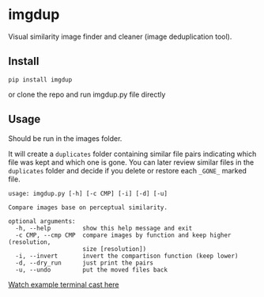 imgdup
======

Visual similarity image finder and cleaner (image deduplication tool).

Install
-------

```
pip install imgdup
```

or clone the repo and run imgdup.py file directly

Usage
-----

Should be run in the images folder.

It will create a `duplicates` folder containing similar file pairs indicating which file was kept and which one is gone. You can later review similar files in the `duplicates` folder and decide if you delete or restore each `_GONE_` marked file.

```shell
usage: imgdup.py [-h] [-c CMP] [-i] [-d] [-u]

Compare images base on perceptual similarity.

optional arguments:
  -h, --help         show this help message and exit
  -c CMP, --cmp CMP  compare images by function and keep higher (resolution,
                     size [resolution])
  -i, --invert       invert the compartison function (keep lower)
  -d, --dry_run      just print the pairs
  -u, --undo         put the moved files back
```

[Watch example terminal cast here](http://asciinema.org/a/19620)
